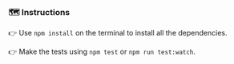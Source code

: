 ### 🗺 Instructions

👉 Use `npm install` on the terminal to install all the dependencies.

👉 Make the tests using `npm test` or `npm run test:watch`.
